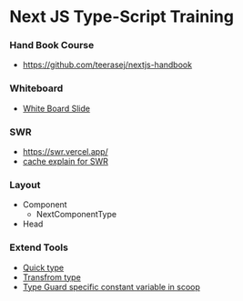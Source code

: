# Next JS Type-Script Training #

### Hand Book Course ###
 - https://github.com/teerasej/nextjs-handbook

### Whiteboard ###
 - [White Board Slide](https://teerasej440384.invisionapp.com/freehand/TRUE-Nextjs-Typescript-vdFVeFGkY?dsid_h=4305aaea5605865491bf5cd782af443b732db515925bc4e600acdcddbf793dd6&uid_h=77e4f8fef80d87c284e858f4b38444911fda59792a4fc56803ef99ee460168ea)
### SWR ###
 - https://swr.vercel.app/
 - [cache explain for SWR](https://swr.vercel.app/docs/advanced/cache)

### Layout ###
 - Component
   - NextComponentType
 - Head


### Extend Tools ###
- [Quick type](https://quicktype.io/)
- [Transfrom type](https://transform.tools/json-to-typescript)
- [Type Guard specific constant variable in scoop ](https://www.qualdesk.com/blog/2021/type-guard-for-string-union-types-typescript/)